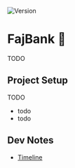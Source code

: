 ![Version](https://img.shields.io/badge/0.0.1-alpha)

# FajBank 🍎
TODO

## Project Setup

TODO
- todo
- todo

## Dev Notes

- [Timeline](doc/timeline-doc.md)
